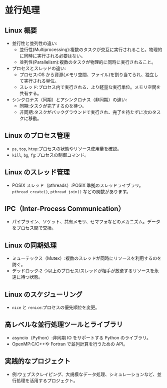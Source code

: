 # 並行処理

## Linux 概要

- 並行性と並列性の違い:
  - 並行性(Multiprocessing):複数のタスクが交互に実行されること。物理的に同時に実行される必要はない。
  - 並列性(Parallelism):複数のタスクが物理的に同時に実行されること。
- プロセスとスレッドの違い:
  - プロセス:OS から資源(メモリ空間、ファイル)を割り当てられ、独立して実行される単位。
  - スレッド:プロセス内で実行される、より軽量な実行単位。メモリ空間を共有する。
- シンクロナス（同期）とアシンクロナス（非同期）の違い:
  - 同期:タスクが完了するのを待つ。
  - 非同期:タスクがバックグラウンドで実行され、完了を待たずに次のタスクに移動。

## Linux のプロセス管理

- `ps`, `top`, `htop`:プロセスの状態やリソース使用量を確認。
- `kill`, `bg`, `fg`:プロセスの制御コマンド。

## Linux のスレッド管理

- POSIX スレッド（pthreads）:POSIX 準拠のスレッドライブラリ。`pthread_create()`, `pthread_join()` などの関数があります。

## IPC（Inter-Process Communication）

- パイプライン、ソケット、共有メモリ、セマフォなどのメカニズム。データをプロセス間で交換。

## Linux の同期処理

- ミューテックス（Mutex）:複数のスレッドが同時にリソースを利用するのを防ぐ。
- デッドロック:2 つ以上のプロセス/スレッドが相手が放棄するリソースを永遠に待つ状態。

## Linux のスケジューリング

- `nice` と `renice`:プロセスの優先順位を変更。

## 高レベルな並行処理ツールとライブラリ

- asyncio（Python）:非同期 IO をサポートする Python のライブラリ。
- OpenMP:C/C++や Fortran で並列計算を行うための API。

## 実践的なプロジェクト

- 例:ウェブスクレイピング、大規模なデータ処理、シミュレーションなど、並行処理を活用するプロジェクト。

